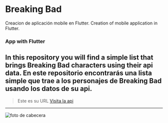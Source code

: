 #  Breaking Bad


Creacion de aplicación mobile en Flutter.
Creation of mobile application in Flutter.

### App with Flutter

In this repository you will find a simple list that brings Breaking Bad characters using their api data.
En este repositorio encontrarás una lista simple que trae a los personajes de Breaking Bad usando los datos de su api.
---------------------------------------------------------------------------------------------------------
> Este es su URL
[Visita la api](https://breakingbadapi.com/)


---------------------------------------------------------------------------------------------------------
![foto de cabecera](https://fondosmil.com/fondo/42186.jpg)
